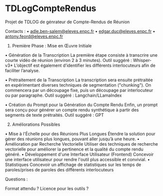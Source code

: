 # TDLogCompteRendus
Projet de TDLOG de génrateur de Compte-Rendus de Réunion

Contacts :
• adle.ben-salem@eleves.enpc.fr
• edgar.duc@eleves.enpc.fr
• antony.feord@eleves.enpc.fr

1. Première Phase : Mise en Œuvre Initiale

• Génération de la Transcription
La première étape consiste à transcrire une courte vidéo de réunion (environ 2 à
3 minutes).
Outil suggéré : Whisper-v3*
L’objectif est également d’identifier les différents interlocuteurs afin de faciliter
l’analyse.

• Prétraitement de la Transcription
La transcription sera ensuite prétraitée en expérimentant diverses techniques de
segmentation ("chunking"). On commencera par un découpage fixe, puis un
découpage par interlocuteur ou par paragraphe.
Outil suggéré : Langchain/LLamaIndex

• Création du Prompt pour la Génération du Compte Rendu
Enfin, un prompt sera conçu pour générer un compte rendu synthétique à partir
des segments de texte prétraités.
Outil suggéré : GPT

2. Améliorations Possibles

• Mise à l'Échelle pour des Réunions Plus Longues
Étendre la solution pour gérer des réunions plus longues, pouvant aller jusqu’à
une heure.
• Amélioration par Recherche Vectorielle
Utiliser des techniques de recherche vectorielle pour améliorer la pertinence et
la qualité du compte rendu généré.
• Développement d'une Interface Utilisateur (Frontend)
Concevoir une interface utilisateur pour rendre l'outil plus accessible et
convivial.
• Statistiques
Concevoir un affichage de statistiques sur les temps de paroles/prises de paroles des différents interlocuteurs

Questions :

Format attendu ?
Licence pour les outils ?
